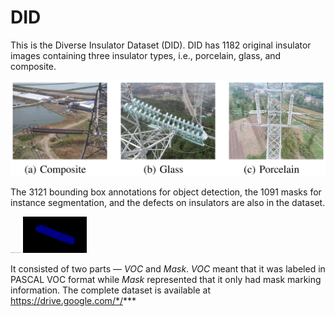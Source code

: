 # DID

This is the  Diverse Insulator Dataset (DID). DID has 1182 original insulator images containing three insulator types, i.e., porcelain, glass, and composite. 

![image-20230604113527318](./readme/image-20230604113527318.png)



The 3121 bounding box annotations for object detection, the 1091 masks for instance segmentation, and the defects on insulators are also in the dataset. 

<img src="./readme/Insulator_G_0348_cbb.jpg" alt="Insulator_G_0348_cbb" style="zoom:10%;" />  <img src="./readme/Insulator_G_0348_cbb.png" alt="Insulator_G_0348_cbb" style="zoom:10%;" />

It consisted of two parts — *VOC* and *Mask*.  *VOC* meant that it was labeled in PASCAL VOC format while *Mask* represented that it only had mask marking information. The complete dataset is available at https://drive.google.com/*/***
